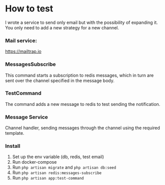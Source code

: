 # How to test

I wrote a service to send only email but with the possibility of expanding it. You only need to add a new strategy for a new channel.

### Mail service:

https://mailtrap.io

### MessagesSubscribe

This command starts a subscription to redis messages, which in turn are sent over the channel specified in the message body.

### TestCommand

The command adds a new message to redis to test sending the notification.

### Message Service

Channel handler, sending messages through the channel using the required template.

### Install

1. Set up the env variable (db, redis, test email)
2. Run docker-compose
3. Run `php artisan migrate` and `php artisan db:seed`
4. Run `php artisan redis:messages-subscribe`
5. Run `php artisan app:test-command`


